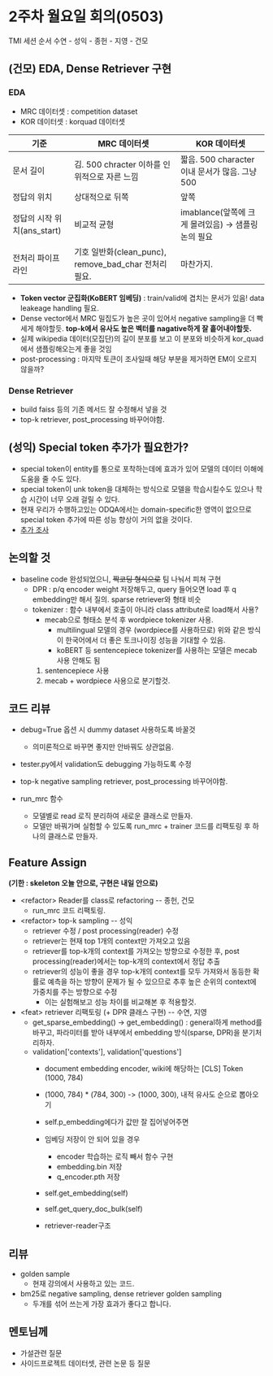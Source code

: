 # 2주차 월요일 회의(0503)

TMI 세션 순서
수연 - 성익 - 종헌 - 지영 - 건모

## (건모) EDA, Dense Retriever 구현

### EDA

* MRC 데이터셋 : competition dataset
* KOR 데이터셋 : korquad 데이터셋

| 기준 | MRC 데이터셋 | KOR 데이터셋 |
| -------- | -------- | -------- |
| 문서 길이  | 김. 500 chracter 이하를 인위적으로 자른 느낌 | 짧음. 500 character 이내 문서가 많음. 그냥 500  |
| 정답의 위치 | 상대적으로 뒤쪽 | 앞쪽 |
| 정답의 시작 위치(ans_start) | 비교적 균형 | imablance(앞쪽에 크게 몰려있음) -> 샘플링 논의 필요 |
| 전처리 파이프라인 | 기호 일반화(clean_punc), remove_bad_char 전처리 필요. | 마찬가지. |

- **Token vector 군집화(KoBERT 임베딩)** : train/valid에 겹치는 문서가 있음! data leakeage handling 필요.
- Dense vector에서 MRC 밀집도가 높은 곳이 있어서 negative sampling을 더 빡세게 해야할듯. **top-k에서 유사도 높은 벡터를 nagative하게 잘 흩어내야할듯.**
- 실제 wikipedia 데이터(모집단)의 길이 분포를 보고 이 분포와 비슷하게 kor_quad에서 샘플링해오는게 좋을 것임
- post-processing : 마지막 토큰이 조사일때 해당 부분을 제거하면 EM이 오르지 않을까?

### Dense Retriever

* build faiss 등의 기존 메서드 잘 수정해서 넣을 것
* top-k retriever, post_processing 바꾸어야함.

## (성익) Special token 추가가 필요한가?
* special token이 entity를 통으로 포착하는데에 효과가 있어 모델의 데이터 이해에 도움을 줄 수도 있다.
* special token이 unk token을 대체하는 방식으로 모델을 학습시킬수도 있으나 학습 시간이 너무 오래 걸릴 수 있다.
* 현재 우리가 수행하고있는 ODQA에서는 domain-specific한 영역이 없으므로 special token 추가에 따른 성능 향상이 거의 없을 것이다.
* [추가 조사](http://boostcamp.stages.ai/competitions/4/discussion/post/199)


## 논의할 것

* baseline code 완성되었으니, ~~짝코딩 형식으로~~ 팀 나눠서 피쳐 구현
    * DPR : p/q encoder weight 저장해두고, query 들어오면 load 후 q embedding만 해서 질의. sparse retriever와 형태 비슷
    * tokenizer : 함수 내부에서 호출이 아니라 class attribute로 load해서 사용?
        * mecab으로 형태소 분석 후 wordpiece tokenizer 사용.
            * multilingual 모델의 경우 (wordpiece를 사용하므로) 위와 같은 방식이 한국어에서 더 좋은 토크나이징 성능을 기대할 수 있음.
            * koBERT 등 sentencepiece tokenizer를 사용하는 모델은 mecab 사용 안해도 됨
        1. sentencepiece 사용 
        2. mecab + wordpiece 사용으로 분기할것.

## 코드 리뷰

* debug=True 옵션 시 dummy dataset 사용하도록 바꿀것
    * 의미론적으로 바꾸면 좋지만 안바꿔도 상관없음.

* tester.py에서 validation도 debugging 가능하도록 수정

* top-k negative sampling retriever, post_processing 바꾸어야함.

* run_mrc 함수
    * 모델별로 read 로직 분리하여 새로운 클래스로 만들자.
    * 모델만 바꿔가며 실험할 수 있도록 run_mrc + trainer 코드를 리팩토링 후 하나의 클래스로 만들자.

## Feature Assign
**(기한 : skeleton 오늘 안으로, 구현은 내일 안으로)**

- \<refactor\> Reader를 class로 refactoring -- 종헌, 건모
    - run_mrc 코드 리팩토링.
- \<refactor\> top-k sampling -- 성익
    - retriever 수정 / post processing(reader) 수정
    - retriever는 현재 top 1개의 context만 가져오고 있음
    - retriever를 top-k개의 context를 가져오는 방향으로 수정한 후, post processing(reader)에서는 top-k개의 context에서 정답 추출
    - retriever의 성능이 좋을 경우 top-k개의 context를 모두 가져와서 동등한 확률로 예측을 하는 방향이 문제가 될 수 있으므로 추후 높은 순위의 context에 가중치를 주는 방향으로 수정
        - 이는 실험해보고 성능 차이를 비교해본 후 적용할것.
- \<feat\> retriever 리팩토링 (+ DPR 클래스 구현) -- 수연, 지영
    - get_sparse_embedding() -> get_embedding() : general하게 method를 바꾸고, 파라미터를 받아 내부에서 embedding 방식(sparse, DPR)을 분기처리하자.
    - validation['contexts'], validation['questions']
        - document embedding encoder, wiki에 해당하는 [CLS] Token (1000, 784)
        - (1000, 784) * (784, 300) -> (1000, 300), 내적 유사도 순으로 뽑아오기
        - self.p_embedding에다가 값만 잘 집어넣어주면
        - 임베딩 저장이 안 되어 있을 경우
            - encoder 학습하는 로직 빼서 함수 구현
            - embedding.bin 저장
            - q_encoder.pth 저장
        
        - self.get_embedding(self)
        - self.get_query_doc_bulk(self)
        - retriever-reader구조


## 리뷰

* golden sample
    * 현재 강의에서 사용하고 있는 코드.
* bm25로 negative sampling, dense retriever golden sampling
    * 두개를 섞어 쓰는게 가장 효과가 좋다고 합니다.


## 멘토님께

- 가설관련 질문
- 사이드프로젝트 데이터셋, 관련 논문 등 질문
